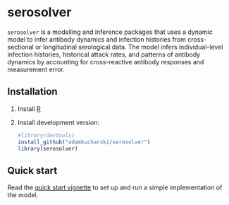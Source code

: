 # serosolver

`serosolver` is a modelling and inference packages that uses a dynamic model to infer antibody dynamics and infection histories from cross-sectional or longitudinal serological data. The model infers individual-level infection histories, historical attack rates, and patterns of antibody dynamics by accounting for cross-reactive antibody responses and measurement error.

## Installation

1. Install [R][r-project]

1. Install development version:

    ```r
	#library(devtools)
	install_github("adamkucharski/serosolver")
	library(serosolver)
    ```
	
## Quick start

Read the [quick start vignette][vignette-doc] to set up and run a simple implementation of the model.

[r-project]: http://cran.r-project.org
[vignette-doc]: https://github.com/adamkucharski/serosolver/blob/master/vignettes/serosolver-quick_start_guide.md
